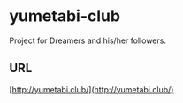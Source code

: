 # yumetabi-club
Project for Dreamers and his/her followers.

## URL

[http://yumetabi.club/](http://yumetabi.club/)
